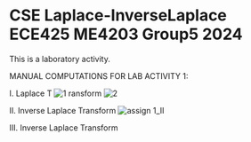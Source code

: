 # CSE Laplace-InverseLaplace ECE425 ME4203 Group5 2024
This is a laboratory activity.

MANUAL COMPUTATIONS FOR LAB ACTIVITY 1:

I. Laplace T
![1](https://github.com/miws14/CSE_Laplace-InverseLaplace_ECE425_ME4203_Group5_2024/assets/159778374/85c49003-c2dd-4386-83a9-be53e47fbc1d)
ransform
![2](https://github.com/miws14/CSE_Laplace-InverseLaplace_ECE425_ME4203_Group5_2024/assets/159778374/574952a7-c110-4ede-93c6-4d451cfa35ae)

II. Inverse Laplace Transform
![assign 1_II](https://github.com/miws14/CSE_Laplace-InverseLaplace_ECE425_ME4203_Group5_2024/assets/161241151/b41709df-5a8e-40ff-9640-26defd0edacf)

III. Inverse Laplace Transform
